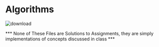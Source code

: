 # Algorithms


![download](https://user-images.githubusercontent.com/32406396/149646763-9d9acc04-9801-4523-ba3a-48734cd4ce21.png)


*** None of These Files are Solutions to Assignments, they are simply implementations of concepts discussed in class ***
